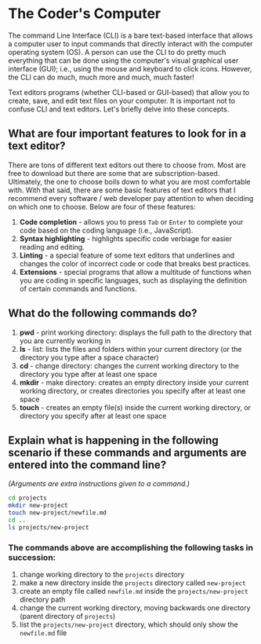 # The Coder's Computer

The command Line Interface (CLI) is a bare text-based interface that allows a computer user to input commands that directly interact with the computer operating system (OS). A person can use the CLI to do pretty much everything that can be done using the computer's visual graphical user interface (GUI); i.e., using the mouse and keyboard to click icons. However, the CLI can do much, much more and much, much faster!

Text editors programs (whether CLI-based or GUI-based) that allow you to create, save, and edit text files on your computer. It is important not to confuse CLI and text editors. Let's briefly delve into these concepts.

## What are four important features to look for in a text editor?

There are tons of different text editors out there to choose from. Most are free to download but there are some that are subscription-based. Ultimately, the one to choose boils down to what you are most comfortable with. With that said, there are some basic features of text editors that I recommend every software / web developer pay attention to when deciding on which one to choose. Below are four of these features:

1. **Code completion** - allows you to press ```Tab``` or ```Enter``` to complete your code based on the coding language (i.e., JavaScript).
2. **Syntax highlighting** - highlights specific code verbiage for easier reading and editing.
3. **Linting** - a special feature of some text editors that underlines and changes the color of incorrect code or code that breaks best practices.
4. **Extensions** - special programs that allow a multitude of functions when you are coding in specific languages, such as displaying the definition of certain commands and functions.

## What do the following commands do?

1. **pwd** - print working directory: displays the full path to the directory that you are currently working in
2. **ls** - list: lists the files and folders within your current directory (or the directory you type after a space character)
3. **cd** - change directory: changes the current working directory to the directory you type after at least one space
4. **mkdir** - make directory: creates an empty directory inside your current working directory, or creates directories you specify after at least one space
5. **touch** - creates an empty file(s) inside the current working directory, or directory you specify after at least one space

## Explain what is happening in the following scenario if these commands and arguments are entered into the command line? 
*(Arguments are extra instructions given to a command.)*

```bash
cd projects
mkdir new-project
touch new-project/newfile.md
cd ..
ls projects/new-project
```

### The commands above are accomplishing the following tasks in succession:

1. change working directory to the `projects` directory
2. make a new directory inside the `projects` directory called `new-project`
3. create an empty file called `newfile.md` inside the `projects/new-project` directory path
4. change the current working directory, moving backwards one directory (parent directory of `projects`)
5. list the `projects/new-project` directory, which should only show the `newfile.md` file
